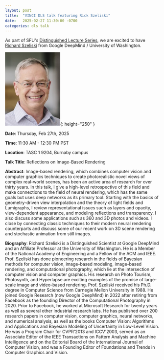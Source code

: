 ```yaml
---
layout: post
title:  "VINCI DLS talk featuring Rick Szeliski"
date:   2025-02-27 11:30:00 -0700
categories: dls talk
---
```


As part of SFU's [Distinguished Lecture Series](https://www.sfu.ca/computing/newsandevents/distinguished-lecture-series.html), we are excited to have [Richard Szeliski](https://szeliski.org/) from Google DeepMind / University of Washington.

![Richard Szeliski](/assets/images/talks/rick_szeliski.jpg){: height="250" }

**Date**: Thursday, Feb 27th, 2025

**Time**: 11:30 AM - 12:30 PM PST

**Location**: TASC 1 9204, Burnaby campus

**Talk Title**: Reflections on Image-Based Rendering

**Abstract**: Image-based rendering, which combines computer vision and computer graphics techniques to create photorealistic novel views of complex real-world scenes, has been an active area of research for over thirty years. In this talk, I give a high-level retrospective of this field and make connections to the field of neural rendering, which has the same goals but uses deep networks as its primary tool. Starting with the basics of geometry-driven view interpolation and the theory of light fields and Lumigraphs, I review representational issues such as layers and opacity, view-dependent appearance, and modeling reflections and transparency. I also discuss some applications such as 360 and 3D photos and videos. I close by connecting classic techniques to their modern neural rendering counterparts and discuss some of our recent work on 3D scene rendering and stochastic animation from still images.

**Biography**: Richard Szeliski is a Distinguished Scientist at Google DeepMind and an Affiliate Professor at the University of Washington. He is a Member of the National Academy of Engineering and a Fellow of the ACM and IEEE. Prof. Szeliski has done pioneering research in the fields of Bayesian methods for computer vision, image-based modeling, image-based rendering, and computational photography, which lie at the intersection of computer vision and computer graphics. His research on Photo Tourism, Photosynth, and Hyperlapse are exciting examples of the promise of large-scale image and video-based rendering.
Prof. Szeliski received his Ph.D. degree in Computer Science from Carnegie Mellon University in 1988. He joined Google Research (now Google DeepMind) in 2022 after retiring from Facebook as the founding Director of the Computational Photography in 2020. Prior to Facebook, he worked at Microsoft Research for twenty years as well as several other industrial research labs. He has published over 200 research papers in computer vision, computer graphics, neural networks, and numerical analysis, as well as the books Computer Vision: Algorithms and Applications and Bayesian Modeling of Uncertainty in Low-Level Vision. He was a Program Chair for CVPR'2013 and ICCV'2003, served as an Associate Editor of the IEEE Transactions on Pattern Analysis and Machine Intelligence and on the Editorial Board of the International Journal of Computer Vision, and was a Founding Editor of Foundations and Trends in Computer Graphics and Vision.